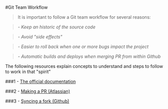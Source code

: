 #Git Team Workflow

>It is important to follow a Git team workflow for several reasons:

>_- Keep an historic of the source code_

>_- Avoid "side effects"_

>_- Easier to roll back when one or more bugs impact the project_

>_- Automatic builds and deploys when merging PR from within Github_

The following resources explain concepts to understand and steps to follow to work in that "spirit"

###1 - [The official documentation](https://git-scm.com/doc)

###2 - [Making a PR (Atlassian)](https://www.atlassian.com/git/tutorials/making-a-pull-request/)

###3 - [Syncing a fork (Github)](https://help.github.com/articles/syncing-a-fork/)
